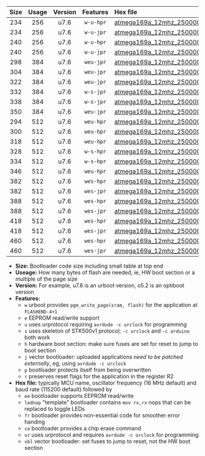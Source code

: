 |Size|Usage|Version|Features|Hex file|
|:-:|:-:|:-:|:-:|:--|
|234|256|u7.6|`w-u-hpr`|[atmega169a_12mhz_250000bps_ur.hex](https://raw.githubusercontent.com/stefanrueger/urboot/main/atmega169a_12mhz_250000bps_ur.hex)|
|234|256|u7.6|`w-u-jpr`|[atmega169a_12mhz_250000bps_ur_vbl.hex](https://raw.githubusercontent.com/stefanrueger/urboot/main/atmega169a_12mhz_250000bps_ur_vbl.hex)|
|240|256|u7.6|`w-u-hpr`|[atmega169a_12mhz_250000bps_lednop_ur.hex](https://raw.githubusercontent.com/stefanrueger/urboot/main/atmega169a_12mhz_250000bps_lednop_ur.hex)|
|240|256|u7.6|`w-u-jpr`|[atmega169a_12mhz_250000bps_lednop_ur_vbl.hex](https://raw.githubusercontent.com/stefanrueger/urboot/main/atmega169a_12mhz_250000bps_lednop_ur_vbl.hex)|
|298|384|u7.6|`weu-jpr`|[atmega169a_12mhz_250000bps_ee_ur_vbl.hex](https://raw.githubusercontent.com/stefanrueger/urboot/main/atmega169a_12mhz_250000bps_ee_ur_vbl.hex)|
|304|384|u7.6|`weu-jpr`|[atmega169a_12mhz_250000bps_ee_lednop_ur_vbl.hex](https://raw.githubusercontent.com/stefanrueger/urboot/main/atmega169a_12mhz_250000bps_ee_lednop_ur_vbl.hex)|
|322|384|u7.6|`weu-jpr`|[atmega169a_12mhz_250000bps_ee_lednop_fr_ur_vbl.hex](https://raw.githubusercontent.com/stefanrueger/urboot/main/atmega169a_12mhz_250000bps_ee_lednop_fr_ur_vbl.hex)|
|332|384|u7.6|`w-s-jpr`|[atmega169a_12mhz_250000bps_vbl.hex](https://raw.githubusercontent.com/stefanrueger/urboot/main/atmega169a_12mhz_250000bps_vbl.hex)|
|338|384|u7.6|`w-s-jpr`|[atmega169a_12mhz_250000bps_lednop_vbl.hex](https://raw.githubusercontent.com/stefanrueger/urboot/main/atmega169a_12mhz_250000bps_lednop_vbl.hex)|
|350|384|u7.6|`weu-jpr`|[atmega169a_12mhz_250000bps_ee_lednop_fr_ce_ur_vbl.hex](https://raw.githubusercontent.com/stefanrueger/urboot/main/atmega169a_12mhz_250000bps_ee_lednop_fr_ce_ur_vbl.hex)|
|294|512|u7.6|`weu-hpr`|[atmega169a_12mhz_250000bps_ee_ur.hex](https://raw.githubusercontent.com/stefanrueger/urboot/main/atmega169a_12mhz_250000bps_ee_ur.hex)|
|300|512|u7.6|`weu-hpr`|[atmega169a_12mhz_250000bps_ee_lednop_ur.hex](https://raw.githubusercontent.com/stefanrueger/urboot/main/atmega169a_12mhz_250000bps_ee_lednop_ur.hex)|
|318|512|u7.6|`weu-hpr`|[atmega169a_12mhz_250000bps_ee_lednop_fr_ur.hex](https://raw.githubusercontent.com/stefanrueger/urboot/main/atmega169a_12mhz_250000bps_ee_lednop_fr_ur.hex)|
|328|512|u7.6|`w-s-hpr`|[atmega169a_12mhz_250000bps.hex](https://raw.githubusercontent.com/stefanrueger/urboot/main/atmega169a_12mhz_250000bps.hex)|
|334|512|u7.6|`w-s-hpr`|[atmega169a_12mhz_250000bps_lednop.hex](https://raw.githubusercontent.com/stefanrueger/urboot/main/atmega169a_12mhz_250000bps_lednop.hex)|
|346|512|u7.6|`weu-hpr`|[atmega169a_12mhz_250000bps_ee_lednop_fr_ce_ur.hex](https://raw.githubusercontent.com/stefanrueger/urboot/main/atmega169a_12mhz_250000bps_ee_lednop_fr_ce_ur.hex)|
|382|512|u7.6|`wes-hpr`|[atmega169a_12mhz_250000bps_ee.hex](https://raw.githubusercontent.com/stefanrueger/urboot/main/atmega169a_12mhz_250000bps_ee.hex)|
|382|512|u7.6|`wes-jpr`|[atmega169a_12mhz_250000bps_ee_vbl.hex](https://raw.githubusercontent.com/stefanrueger/urboot/main/atmega169a_12mhz_250000bps_ee_vbl.hex)|
|388|512|u7.6|`wes-hpr`|[atmega169a_12mhz_250000bps_ee_lednop.hex](https://raw.githubusercontent.com/stefanrueger/urboot/main/atmega169a_12mhz_250000bps_ee_lednop.hex)|
|388|512|u7.6|`wes-jpr`|[atmega169a_12mhz_250000bps_ee_lednop_vbl.hex](https://raw.githubusercontent.com/stefanrueger/urboot/main/atmega169a_12mhz_250000bps_ee_lednop_vbl.hex)|
|418|512|u7.6|`wes-hpr`|[atmega169a_12mhz_250000bps_ee_lednop_fr.hex](https://raw.githubusercontent.com/stefanrueger/urboot/main/atmega169a_12mhz_250000bps_ee_lednop_fr.hex)|
|418|512|u7.6|`wes-jpr`|[atmega169a_12mhz_250000bps_ee_lednop_fr_vbl.hex](https://raw.githubusercontent.com/stefanrueger/urboot/main/atmega169a_12mhz_250000bps_ee_lednop_fr_vbl.hex)|
|460|512|u7.6|`wes-hpr`|[atmega169a_12mhz_250000bps_ee_lednop_fr_ce.hex](https://raw.githubusercontent.com/stefanrueger/urboot/main/atmega169a_12mhz_250000bps_ee_lednop_fr_ce.hex)|
|460|512|u7.6|`wes-jpr`|[atmega169a_12mhz_250000bps_ee_lednop_fr_ce_vbl.hex](https://raw.githubusercontent.com/stefanrueger/urboot/main/atmega169a_12mhz_250000bps_ee_lednop_fr_ce_vbl.hex)|

- **Size:** Bootloader code size including small table at top end
- **Useage:** How many bytes of flash are needed, ie, HW boot section or a multiple of the page size
- **Version:** For example, u7.6 is an urboot version, o5.2 is an optiboot version
- **Features:**
  + `w` urboot provides `pgm_write_page(sram, flash)` for the application at `FLASHEND-4+1`
  + `e` EEPROM read/write support
  + `u` uses urprotocol requiring `avrdude -c urclock` for programming
  + `s` uses skeleton of STK500v1 protocol; `-c urclock` and `-c arduino` both work
  + `h` hardware boot section: make sure fuses are set for reset to jump to boot section
  + `j` vector bootloader: uploaded applications *need to be patched externally*, eg, using `avrdude -c urclock`
  + `p` bootloader protects itself from being overwritten
  + `r` preserves reset flags for the application in the register R2
- **Hex file:** typically MCU name, oscillator frequency (16 MHz default) and baud rate (115200 default) followed by
  + `ee` bootloader supports EEPROM read/write
  + `lednop` "template" bootloader contains `mov rx,rx` nops that can be replaced to toggle LEDs
  + `fr` bootloader provides non-essential code for smoother error handing
  + `ce` bootloader provides a chip erase command
  + `ur` uses urprotocol and requires `avrdude -c urclock` for programming
  + `vbl` vector bootloader: set fuses to jump to reset, not the HW boot section
